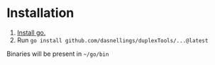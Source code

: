 # Installation
1. [Install go.](https://go.dev/doc/install)
2. Run `go install github.com/dasnellings/duplexTools/...@latest`

Binaries will be present in `~/go/bin`
